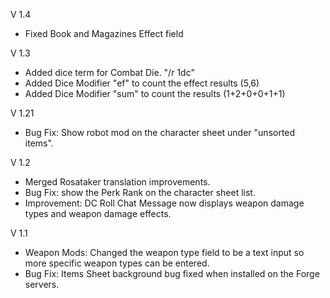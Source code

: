 V 1.4

-   Fixed Book and Magazines Effect field


V 1.3

-   Added dice term for Combat Die. "/r 1dc"
-   Added Dice Modifier "ef" to count the effect results (5,6)
-   Added Dice Modifier "sum" to count the results (1+2+0+0+1+1)


V 1.21

-   Bug Fix: Show robot mod on the character sheet under "unsorted items".

V 1.2

-   Merged Rosataker translation improvements.
-   Bug Fix: show the Perk Rank on the character sheet list.
-   Improvement: DC Roll Chat Message now displays weapon damage types and weapon damage effects.

V 1.1

-   Weapon Mods: Changed the weapon type field to be a text input so more specific weapon types can be entered.
-   Bug Fix: Items Sheet background bug fixed when installed on the Forge servers.
